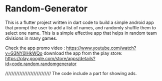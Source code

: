 # Random-Generator
This is   a flutter project written in dart code to build a simple android app that prompt the user to add a list of names, and randomly shuffle them to select one name. This is a simple effective app that helps in random team divisions in many games. 

Check the app promo video : https://www.youtube.com/watch?v=G3NY0lHkWQo
download the app from the play store: https://play.google.com/store/apps/details?id=code.random.randomgenerator

/////////////////////////////
The code include a part for showing ads. 
